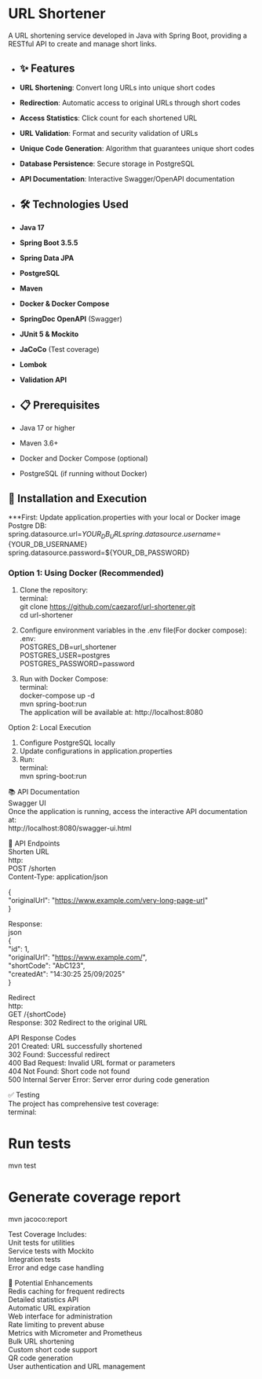 # URL Shortener
A URL shortening service developed in Java with Spring Boot, providing a RESTful API to create and manage short links.

- ## ✨ Features
- **URL Shortening**: Convert long URLs into unique short codes
- **Redirection**: Automatic access to original URLs through short codes
- **Access Statistics**: Click count for each shortened URL
- **URL Validation**: Format and security validation of URLs
- **Unique Code Generation**: Algorithm that guarantees unique short codes
- **Database Persistence**: Secure storage in PostgreSQL
- **API Documentation**: Interactive Swagger/OpenAPI documentation

- ## 🛠 Technologies Used
- **Java 17**
- **Spring Boot 3.5.5**
- **Spring Data JPA**
- **PostgreSQL**
- **Maven**
- **Docker & Docker Compose**
- **SpringDoc OpenAPI** (Swagger)
- **JUnit 5 & Mockito**
- **JaCoCo** (Test coverage)
- **Lombok**
- **Validation API**

- ## 📋 Prerequisites
- Java 17 or higher
- Maven 3.6+
- Docker and Docker Compose (optional)
- PostgreSQL (if running without Docker)

## 🚀 Installation and Execution

***First: Update application.properties with your local or Docker image Postgre DB:  
spring.datasource.url=${YOUR_DB_URL}  
spring.datasource.username=${YOUR_DB_USERNAME}  
spring.datasource.password=${YOUR_DB_PASSWORD}  

### Option 1: Using Docker (Recommended)
  
1. Clone the repository:  
terminal:  
git clone https://github.com/caezarof/url-shortener.git  
cd url-shortener

2. Configure environment variables in the .env file(For docker compose):  
.env:  
POSTGRES_DB=url_shortener  
POSTGRES_USER=postgres  
POSTGRES_PASSWORD=password  

3. Run with Docker Compose:  
terminal:    
docker-compose up -d    
mvn spring-boot:run    
The application will be available at: http://localhost:8080  

Option 2: Local Execution  
1. Configure PostgreSQL locally  
2. Update configurations in application.properties  
3. Run:  
terminal:  
mvn spring-boot:run

📚 API Documentation  
Swagger UI  
Once the application is running, access the interactive API documentation at:  
http://localhost:8080/swagger-ui.html

🔌 API Endpoints  
Shorten URL  
http:  
POST /shorten  
Content-Type: application/json  

{  
  "originalUrl": "https://www.example.com/very-long-page-url"  
}  

Response:  
json  
{  
  "id": 1,  
  "originalUrl": "https://www.example.com/",  
  "shortCode": "AbC123",  
  "createdAt": "14:30:25 25/09/2025"  
}

Redirect  
http:  
GET /{shortCode}  
Response: 302 Redirect to the original URL  

API Response Codes  
  201 Created: URL successfully shortened  
  302 Found: Successful redirect  
  400 Bad Request: Invalid URL format or parameters  
  404 Not Found: Short code not found  
  500 Internal Server Error: Server error during code generation
  
✅ Testing  
The project has comprehensive test coverage:  
terminal:  
# Run tests  
mvn test

# Generate coverage report  
mvn jacoco:report

Test Coverage Includes:  
  Unit tests for utilities  
  Service tests with Mockito  
  Integration tests  
  Error and edge case handling  

🚀 Potential Enhancements  
Redis caching for frequent redirects  
Detailed statistics API  
Automatic URL expiration  
Web interface for administration  
Rate limiting to prevent abuse  
Metrics with Micrometer and Prometheus  
Bulk URL shortening  
Custom short code support  
QR code generation  
User authentication and URL management  
